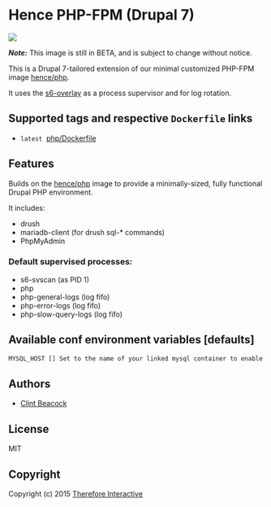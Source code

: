 # Hence PHP-FPM (Drupal 7)

[![](https://badge.imagelayers.io/hence/php:latest.svg)](https://imagelayers.io/?images=hence/php-drupal7:latest 'Get your own badge on imagelayers.io')

__*Note:*__  This image is still in BETA, and is subject to change without notice.

This is a Drupal 7-tailored extension of our minimal customized PHP-FPM image [hence/php](https://hub.docker.com/r/hence/php/).

It uses the [s6-overlay](https://github.com/just-containers/s6-overlay) as a process supervisor and for log rotation.

## Supported tags and respective `Dockerfile` links
* `latest`&nbsp;&nbsp;[php/Dockerfile](https://github.com/hence-io/images/blob/master/php/Dockerfile)

## Features
Builds on the [hence/php](https://hub.docker.com/r/hence/php/) image to provide a minimally-sized, fully functional Drupal PHP environment.

It includes:
* drush
* mariadb-client (for drush sql-* commands)
* PhpMyAdmin

### Default supervised processes:
* s6-svscan (as PID 1)
* php
* php-general-logs (log fifo)
* php-error-logs (log fifo)
* php-slow-query-logs (log fifo)

## Available conf environment variables [defaults]
```bash
MYSQL_HOST [] Set to the name of your linked mysql container to enable PhpMyAdmin
```

## Authors
* [Clint Beacock](https://github.com/clintbeacock)

## License
MIT

## Copyright
Copyright (c) 2015 [Therefore Interactive](http://therefore.ca)
